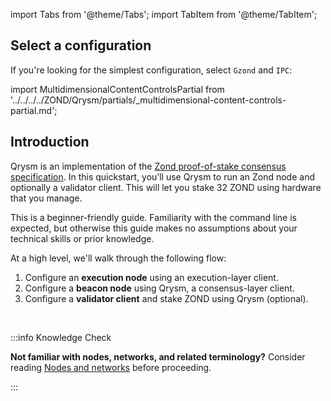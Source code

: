 import Tabs from '@theme/Tabs';
import TabItem from '@theme/TabItem';

## Select a configuration 

If you're looking for the simplest configuration, select `Gzond` and `IPC`:

import MultidimensionalContentControlsPartial from '../../../../ZOND/Qrysm/partials/_multidimensional-content-controls-partial.md';

<MultidimensionalContentControlsPartial />

## Introduction

Qrysm is an implementation of the [Zond proof-of-stake consensus specification](https://github.com/ethereum/consensus-specs). In this quickstart, you’ll use Qrysm to run an Zond node and optionally a validator client. This will let you stake 32 ZOND using hardware that you manage.

This is a beginner-friendly guide. Familiarity with the command line is expected, but otherwise this guide makes no assumptions about your technical skills or prior knowledge.

At a high level, we'll walk through the following flow:

 1. Configure an **execution node** using an execution-layer client.
 2. Configure a **beacon node** using Qrysm, a consensus-layer client.
 3. Configure a **validator client** and stake ZOND using Qrysm (optional).

<br />

:::info Knowledge Check

**Not familiar with nodes, networks, and related terminology?** Consider reading [Nodes and networks](../../concepts/nodes-networks.md) before proceeding. 

:::

